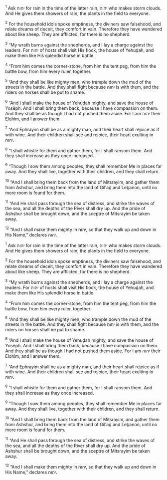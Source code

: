 <sup>1</sup> Ask יהוה for rain in the time of the latter rain, יהוה who makes storm clouds. And He gives them showers of rain, the plants in the field to everyone.

<sup>2</sup> For the household idols spoke emptiness, the diviners saw falsehood, and relate dreams of deceit, they comfort in vain. Therefore they have wandered about like sheep. They are afflicted, for there is no shepherd.

<sup>3</sup> “My wrath burns against the shepherds, and I lay a charge against the leaders. For יהוה of hosts shall visit His flock, the house of Yehuḏah, and make them like His splendid horse in battle.

<sup>4</sup> “From him comes the corner-stone, from him the tent peg, from him the battle bow, from him every ruler, together.

<sup>5</sup> “And they shall be like mighty men, who trample down the mud of the streets in the battle. And they shall fight because יהוה is with them, and the riders on horses shall be put to shame.

<sup>6</sup> “And I shall make the house of Yehuḏah mighty, and save the house of Yosĕph. And I shall bring them back, because I have compassion on them. And they shall be as though I had not pushed them aside. For I am יהוה their Elohim, and I answer them.

<sup>7</sup> “And Ephrayim shall be as a mighty man, and their heart shall rejoice as if with wine. And their children shall see and rejoice, their heart exulting in יהוה.

<sup>8</sup> “I shall whistle for them and gather them, for I shall ransom them. And they shall increase as they once increased.

<sup>9</sup> “Though I sow them among peoples, they shall remember Me in places far away. And they shall live, together with their children, and they shall return.

<sup>10</sup> “And I shall bring them back from the land of Mitsrayim, and gather them from Ashshur, and bring them into the land of Gil‛aḏ and Leḇanon, until no more room is found for them.

<sup>11</sup> “And He shall pass through the sea of distress, and strike the waves of the sea, and all the depths of the River shall dry up. And the pride of Ashshur shall be brought down, and the sceptre of Mitsrayim be taken away.

<sup>12</sup> “And I shall make them mighty in יהוה, so that they walk up and down in His Name,” declares יהוה.

<sup>1</sup> Ask יהוה for rain in the time of the latter rain, יהוה who makes storm clouds. And He gives them showers of rain, the plants in the field to everyone.

<sup>2</sup> For the household idols spoke emptiness, the diviners saw falsehood, and relate dreams of deceit, they comfort in vain. Therefore they have wandered about like sheep. They are afflicted, for there is no shepherd.

<sup>3</sup> “My wrath burns against the shepherds, and I lay a charge against the leaders. For יהוה of hosts shall visit His flock, the house of Yehuḏah, and make them like His splendid horse in battle.

<sup>4</sup> “From him comes the corner-stone, from him the tent peg, from him the battle bow, from him every ruler, together.

<sup>5</sup> “And they shall be like mighty men, who trample down the mud of the streets in the battle. And they shall fight because יהוה is with them, and the riders on horses shall be put to shame.

<sup>6</sup> “And I shall make the house of Yehuḏah mighty, and save the house of Yosĕph. And I shall bring them back, because I have compassion on them. And they shall be as though I had not pushed them aside. For I am יהוה their Elohim, and I answer them.

<sup>7</sup> “And Ephrayim shall be as a mighty man, and their heart shall rejoice as if with wine. And their children shall see and rejoice, their heart exulting in יהוה.

<sup>8</sup> “I shall whistle for them and gather them, for I shall ransom them. And they shall increase as they once increased.

<sup>9</sup> “Though I sow them among peoples, they shall remember Me in places far away. And they shall live, together with their children, and they shall return.

<sup>10</sup> “And I shall bring them back from the land of Mitsrayim, and gather them from Ashshur, and bring them into the land of Gil‛aḏ and Leḇanon, until no more room is found for them.

<sup>11</sup> “And He shall pass through the sea of distress, and strike the waves of the sea, and all the depths of the River shall dry up. And the pride of Ashshur shall be brought down, and the sceptre of Mitsrayim be taken away.

<sup>12</sup> “And I shall make them mighty in יהוה, so that they walk up and down in His Name,” declares יהוה.

